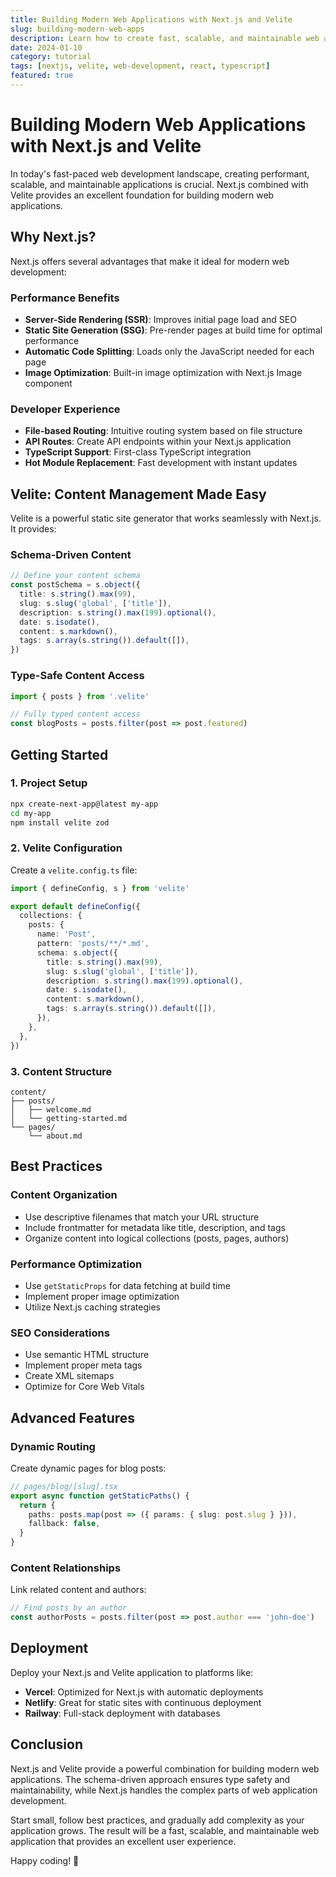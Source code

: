```yaml
---
title: Building Modern Web Applications with Next.js and Velite
slug: building-modern-web-apps
description: Learn how to create fast, scalable, and maintainable web applications using Next.js and Velite for content management
date: 2024-01-10
category: tutorial
tags: [nextjs, velite, web-development, react, typescript]
featured: true
---
```


# Building Modern Web Applications with Next.js and Velite

In today's fast-paced web development landscape, creating performant, scalable, and maintainable applications is crucial. Next.js combined with Velite provides an excellent foundation for building modern web applications.

## Why Next.js?

Next.js offers several advantages that make it ideal for modern web development:

### Performance Benefits

- **Server-Side Rendering (SSR)**: Improves initial page load and SEO
- **Static Site Generation (SSG)**: Pre-render pages at build time for optimal performance
- **Automatic Code Splitting**: Loads only the JavaScript needed for each page
- **Image Optimization**: Built-in image optimization with Next.js Image component

### Developer Experience

- **File-based Routing**: Intuitive routing system based on file structure
- **API Routes**: Create API endpoints within your Next.js application
- **TypeScript Support**: First-class TypeScript integration
- **Hot Module Replacement**: Fast development with instant updates

## Velite: Content Management Made Easy

Velite is a powerful static site generator that works seamlessly with Next.js. It provides:

### Schema-Driven Content

```typescript
// Define your content schema
const postSchema = s.object({
  title: s.string().max(99),
  slug: s.slug('global', ['title']),
  description: s.string().max(199).optional(),
  date: s.isodate(),
  content: s.markdown(),
  tags: s.array(s.string()).default([]),
})
```

### Type-Safe Content Access

```typescript
import { posts } from '.velite'

// Fully typed content access
const blogPosts = posts.filter(post => post.featured)
```

## Getting Started

### 1. Project Setup

```bash
npx create-next-app@latest my-app
cd my-app
npm install velite zod
```

### 2. Velite Configuration

Create a `velite.config.ts` file:

```typescript
import { defineConfig, s } from 'velite'

export default defineConfig({
  collections: {
    posts: {
      name: 'Post',
      pattern: 'posts/**/*.md',
      schema: s.object({
        title: s.string().max(99),
        slug: s.slug('global', ['title']),
        description: s.string().max(199).optional(),
        date: s.isodate(),
        content: s.markdown(),
        tags: s.array(s.string()).default([]),
      }),
    },
  },
})
```

### 3. Content Structure

```
content/
├── posts/
│   ├── welcome.md
│   └── getting-started.md
└── pages/
    └── about.md
```

## Best Practices

### Content Organization

- Use descriptive filenames that match your URL structure
- Include frontmatter for metadata like title, description, and tags
- Organize content into logical collections (posts, pages, authors)

### Performance Optimization

- Use `getStaticProps` for data fetching at build time
- Implement proper image optimization
- Utilize Next.js caching strategies

### SEO Considerations

- Use semantic HTML structure
- Implement proper meta tags
- Create XML sitemaps
- Optimize for Core Web Vitals

## Advanced Features

### Dynamic Routing

Create dynamic pages for blog posts:

```typescript
// pages/blog/[slug].tsx
export async function getStaticPaths() {
  return {
    paths: posts.map(post => ({ params: { slug: post.slug } })),
    fallback: false,
  }
}
```

### Content Relationships

Link related content and authors:

```typescript
// Find posts by an author
const authorPosts = posts.filter(post => post.author === 'john-doe')
```

## Deployment

Deploy your Next.js and Velite application to platforms like:

- **Vercel**: Optimized for Next.js with automatic deployments
- **Netlify**: Great for static sites with continuous deployment
- **Railway**: Full-stack deployment with databases

## Conclusion

Next.js and Velite provide a powerful combination for building modern web applications. The schema-driven approach ensures type safety and maintainability, while Next.js handles the complex parts of web application development.

Start small, follow best practices, and gradually add complexity as your application grows. The result will be a fast, scalable, and maintainable web application that provides an excellent user experience.

Happy coding! 🚀
